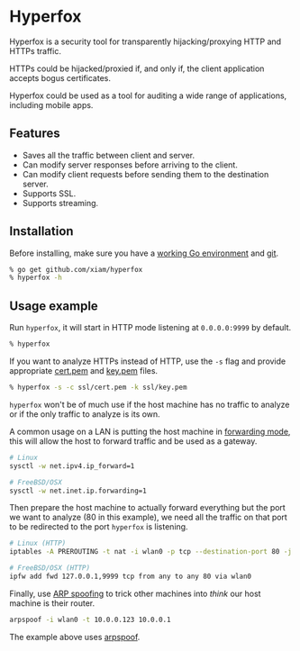 # Hyperfox

Hyperfox is a security tool for transparently hijacking/proxying HTTP and HTTPs traffic.

HTTPs could be hijacked/proxied if, and only if, the client application accepts bogus
certificates.

Hyperfox could be used as a tool for auditing a wide range of applications, including
mobile apps.

## Features

* Saves all the traffic between client and server.
* Can modify server responses before arriving to the client.
* Can modify client requests before sending them to the destination server.
* Supports SSL.
* Supports streaming.

## Installation

Before installing, make sure you have a [working Go environment][1] and [git][2].

```sh
% go get github.com/xiam/hyperfox
% hyperfox -h
```

## Usage example

Run `hyperfox`, it will start in HTTP mode listening at `0.0.0.0:9999` by default.

```sh
% hyperfox
```

If you want to analyze HTTPs instead of HTTP, use the `-s` flag and provide appropriate
[cert.pem](https://github.com/xiam/hyperfox/raw/master/ssl/cert.pem) and
[key.pem](https://github.com/xiam/hyperfox/raw/master/ssl/key.pem) files.

```sh
% hyperfox -s -c ssl/cert.pem -k ssl/key.pem
```

`hyperfox` won't be of much use if the host machine has no traffic to analyze or if
the only traffic to analyze is its own.

A common usage on a LAN is putting the host machine in [forwarding mode][3], this will
allow the host to forward traffic and be used as a gateway.

```sh
# Linux
sysctl -w net.ipv4.ip_forward=1

# FreeBSD/OSX
sysctl -w net.inet.ip.forwarding=1
```

Then prepare the host machine to actually forward everything but the port we want to
analyze (80 in this example), we need all the traffic on that port to be redirected to
the port `hyperfox` is listening.

```sh
# Linux (HTTP)
iptables -A PREROUTING -t nat -i wlan0 -p tcp --destination-port 80 -j REDIRECT --to-port 9999

# FreeBSD/OSX (HTTP)
ipfw add fwd 127.0.0.1,9999 tcp from any to any 80 via wlan0
```

Finally, use [ARP spoofing][4] to trick other machines into *think* our host machine is
their router.

```sh
arpspoof -i wlan0 -t 10.0.0.123 10.0.0.1
```

The example above uses [arpspoof][5].

[1]: http://golang.org/doc/install
[2]: http://git-scm.com
[3]: http://en.wikipedia.org/wiki/IP_forwarding
[4]: http://en.wikipedia.org/wiki/ARP_spoofing
[5]: http://arpspoof.sourceforge.net/
